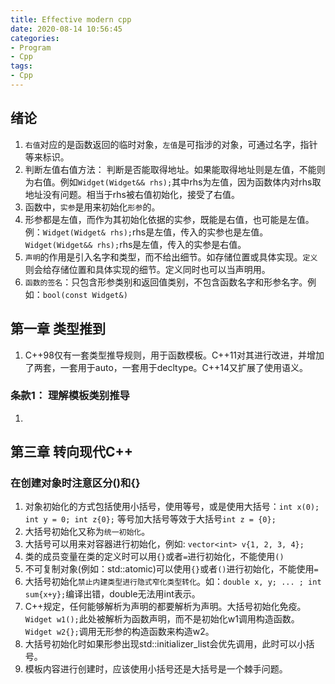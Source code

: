 ```yaml
---
title: Effective modern cpp
date: 2020-08-14 10:56:45
categories:
- Program
- Cpp
tags:
- Cpp
---
```



## 绪论
1. `右值`对应的是函数返回的临时对象，`左值`是可指涉的对象，可通过名字，指针等来标识。
1. 判断左值右值方法： 判断是否能取得地址。如果能取得地址则是左值，不能则为右值。例如`Widget(Widget&& rhs);`其中rhs为左值，因为函数体内对rhs取地址没有问题。相当于rhs被右值初始化，接受了右值。
1. 函数中，`实参`是用来初始化`形参`的。
1. 形参都是左值，而作为其初始化依据的实参，既能是右值，也可能是左值。例：`Widget(Widget& rhs);`rhs是左值，传入的实参也是左值。`Widget(Widget&& rhs);`rhs是左值，传入的实参是右值。
1. `声明`的作用是引入名字和类型，而不给出细节。如存储位置或具体实现。`定义`则会给存储位置和具体实现的细节。定义同时也可以当声明用。
1. `函数的签名`：只包含形参类别和返回值类别，不包含函数名字和形参名字。例如：`bool(const Widget&)`

## 第一章 类型推到
1. C++98仅有一套类型推导规则，用于函数模板。C++11对其进行改进，并增加了两套，一套用于auto，一套用于decltype。C++14又扩展了使用语义。

### 条款1： 理解模板类别推导
1.


## 第三章 转向现代C++
### 在创建对象时注意区分()和{}
1. 对象初始化的方式包括使用小括号，使用等号，或是使用大括号：`int x(0); int y = 0; int z{0};` 等号加大括号等效于大括号`int z = {0};`
1. 大括号初始化又称为`统一初始化`。
1. 大括号可以用来对容器进行初始化，例如: `vector<int> v{1, 2, 3, 4};`
1. 类的成员变量在类的定义时可以用`{}`或者`=`进行初始化，不能使用`()`
1. 不可复制对象(例如：std::atomic)可以使用`{}`或者`()`进行初始化，不能使用`=`
1. 大括号初始化`禁止内建类型进行隐式窄化类型转化`。如：`double x, y; ... ; int sum{x+y};`编译出错，double无法用int表示。
1. C++规定，任何能够解析为声明的都要解析为声明。大括号初始化免疫。`Widget w1();`此处被解析为函数声明，而不是初始化w1调用构造函数。`Widget w2{};`调用无形参的构造函数来构造w2。
1. 大括号初始化时如果形参出现std::initializer_list会优先调用，此时可以小括号。
1. 模板内容进行创建时，应该使用小括号还是大括号是一个棘手问题。
